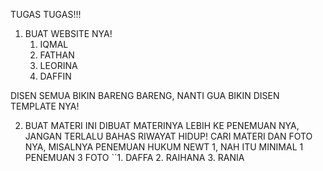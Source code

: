 TUGAS TUGAS!!!

1. BUAT WEBSITE NYA!
      1. IQMAL
      2. FATHAN
      3. LEORINA
      4. DAFFIN
      
DISEN SEMUA BIKIN BARENG BARENG, NANTI GUA BIKIN DISEN TEMPLATE NYA!

2. BUAT MATERI
    INI DIBUAT MATERINYA LEBIH KE PENEMUAN NYA, JANGAN  TERLALU BAHAS RIWAYAT HIDUP! CARI MATERI DAN FOTO NYA, MISALNYA PENEMUAN HUKUM NEWT 1, NAH ITU MINIMAL 1 PENEMUAN 3 FOTO 
    ``1. DAFFA
      2. RAIHANA
      3. RANIA
      
      
